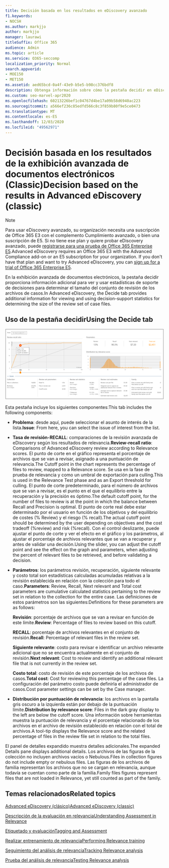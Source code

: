 ```yaml
---
title: Decisión basada en los resultados en eDiscovery avanzado
f1.keywords:
- NOCSH
ms.author: markjjo
author: markjjo
manager: laurawi
titleSuffix: Office 365
audience: Admin
ms.topic: article
ms.service: O365-seccomp
localization_priority: Normal
search.appverid:
- MOE150
- MET150
ms.assetid: aed65bcd-0a4f-43e9-b5e5-b98cc376bdf8
description: Obtenga información sobre cómo la pestaña decidir en eDiscovery avanzado proporciona datos que pueden ayudarle a determinar el tamaño correcto del conjunto de revisión de los archivos de casos.
ms.custom: seo-marvel-apr2020
ms.openlocfilehash: 60213226bef1c04767d4be17a09b58d6940ac223
ms.sourcegitcommit: a566ef236c85edfd566c8c3f859b80f9e5ce0473
ms.translationtype: MT
ms.contentlocale: es-ES
ms.lasthandoff: 12/03/2020
ms.locfileid: "49562971"
---
```

# <a name="decision-based-on-the-results-in-advanced-ediscovery-classic"></a><span data-ttu-id="95056-103">Decisión basada en los resultados de la exhibición avanzada de documentos electrónicos (Classic)</span><span class="sxs-lookup"><span data-stu-id="95056-103">Decision based on the results in Advanced eDiscovery (classic)</span></span>

> [!NOTE]
> <span data-ttu-id="95056-p101">Para usar eDiscovery avanzado, su organización necesita una suscripción de Office 365 E3 con el complemento Cumplimiento avanzado, o bien una suscripción de E5. Si no tiene ese plan y quiere probar eDiscovery avanzado, puede [registrarse para una prueba de Office 365 Enterprise E5](https://go.microsoft.com/fwlink/p/?LinkID=698279).</span><span class="sxs-lookup"><span data-stu-id="95056-p101">Advanced eDiscovery requires an Office 365 E3 with the Advanced Compliance add-on or an E5 subscription for your organization. If you don't have that plan and want to try Advanced eDiscovery, you can [sign up for a trial of Office 365 Enterprise E5](https://go.microsoft.com/fwlink/p/?LinkID=698279).</span></span> 
  
 <span data-ttu-id="95056-106">En la exhibición avanzada de documentos electrónicos, la pestaña decidir proporciona información adicional para ver y usar estadísticas de soporte de decisiones para determinar el tamaño del conjunto de revisión de los archivos de casos.</span><span class="sxs-lookup"><span data-stu-id="95056-106">In Advanced eDiscovery, the Decide tab provides additional information for viewing and using decision-support statistics for determining the size of the review set of case files.</span></span> 
  
## <a name="using-the-decide-tab"></a><span data-ttu-id="95056-107">Uso de la pestaña decidir</span><span class="sxs-lookup"><span data-stu-id="95056-107">Using the Decide tab</span></span>

![Decisión de relevancia](../media/f32fed89-f3b5-404a-90c7-ea25d2eb58a9.png)
  
<span data-ttu-id="95056-109">Esta pestaña incluye los siguientes componentes:</span><span class="sxs-lookup"><span data-stu-id="95056-109">This tab includes the following components:</span></span>
  
- <span data-ttu-id="95056-110">**Problema**: desde aquí, puede seleccionar el asunto de interés de la lista.</span><span class="sxs-lookup"><span data-stu-id="95056-110">**Issue**: From here, you can select the issue of interest from the list.</span></span> 
    
- <span data-ttu-id="95056-111">**Tasa de revisión-RECALL**: comparaciones de la revisión avanzada de eDiscovery según los resultados de relevancia.</span><span class="sxs-lookup"><span data-stu-id="95056-111">**Review-recall ratio**: Comparisons of Advanced eDiscovery review according to Relevance scores.</span></span> <span data-ttu-id="95056-112">El punto de corte en el gráfico representa el porcentaje de archivos que se van a revisar, asignado a una puntuación de relevancia.</span><span class="sxs-lookup"><span data-stu-id="95056-112">The Cutoff point in the chart represents the percentage of files to review, mapped to a Relevance score.</span></span> <span data-ttu-id="95056-113">Se usa en la fase de prueba de relevancia y como un umbral de exportación para culling.</span><span class="sxs-lookup"><span data-stu-id="95056-113">This is used in the Relevance Test phase and as an Export threshold for culling.</span></span> <span data-ttu-id="95056-114">El punto de corte predeterminado, para el número de archivos que se van a revisar, es el punto en el que el equilibrio entre la recuperación y la precisión es óptimo.</span><span class="sxs-lookup"><span data-stu-id="95056-114">The default cutoff point, for the number of files to review is at the point in which the balance between Recall and Precision is optimal.</span></span> <span data-ttu-id="95056-115">El punto de corte real debe estar determinado por el usuario en función de los objetivos y del equilibrio de costes (% Review) y el riesgo (% recall).</span><span class="sxs-lookup"><span data-stu-id="95056-115">The actual cutoff point should be determined by the user depending on objectives and the cost tradeoff (%review) and risk (%recall).</span></span> <span data-ttu-id="95056-116">Con el control deslizante, puede ajustar el punto de corte y ver el efecto en el gráfico y los parámetros, al ajustar el porcentaje de archivos relevantes que se van a recuperar y antes de validar una decisión.</span><span class="sxs-lookup"><span data-stu-id="95056-116">Using the slider, you can adjust the cutoff point and see the effect on the graph and parameters, when adjusting the percent of relevant files to be retrieved, and before validating a decision.</span></span>
    
- <span data-ttu-id="95056-117">**Parámetros**: los parámetros revisión, recuperación, siguiente relevante y costo total son estadísticas calculadas acumuladas relativas a la revisión establecida en relación con la colección para todo el caso.</span><span class="sxs-lookup"><span data-stu-id="95056-117">**Parameters**: Review, Recall, Next relevant and Total cost parameters are cumulative calculated statistics pertaining to the review set in relation to the collection for the entire case.</span></span> <span data-ttu-id="95056-118">Las definiciones de estos parámetros son las siguientes:</span><span class="sxs-lookup"><span data-stu-id="95056-118">Definitions for these parameters are as follows:</span></span>
    
    <span data-ttu-id="95056-119">**Revisión**: porcentaje de archivos que se van a revisar en función de este límite.</span><span class="sxs-lookup"><span data-stu-id="95056-119">**Review**: Percentage of files to review based on this cutoff.</span></span> 
    
    <span data-ttu-id="95056-120">**RECALL**: porcentaje de archivos relevantes en el conjunto de revisión.</span><span class="sxs-lookup"><span data-stu-id="95056-120">**Recall**: Percentage of relevant files in the review set.</span></span> 
    
    <span data-ttu-id="95056-121">**Siguiente relevante**: costo para revisar e identificar un archivo relevante adicional que no se encuentra actualmente en el conjunto de revisión.</span><span class="sxs-lookup"><span data-stu-id="95056-121">**Next relevant**: Cost to review and identify an additional relevant file that is not currently in the review set.</span></span> 
    
    <span data-ttu-id="95056-122">**Costo total**: costo de revisión de este porcentaje de los archivos de casos.</span><span class="sxs-lookup"><span data-stu-id="95056-122">**Total cost**: Cost for reviewing this percentage of the case files.</span></span> <span data-ttu-id="95056-123">La configuración del parámetro costo puede definirla el administrador de casos.</span><span class="sxs-lookup"><span data-stu-id="95056-123">Cost parameter settings can be set by the Case manager.</span></span>
    
- <span data-ttu-id="95056-124">**Distribución por puntuación de relevancia**: los archivos en la pantalla gris oscuro a la izquierda están por debajo de la puntuación límite.</span><span class="sxs-lookup"><span data-stu-id="95056-124">**Distribution by relevance score**: Files in the dark gray display to the left are below the cutoff score.</span></span> <span data-ttu-id="95056-125">Una información sobre herramientas muestra la puntuación de relevancia y el porcentaje relacionado de los archivos en el archivo de revisión establecido en relación con el total de archivos.</span><span class="sxs-lookup"><span data-stu-id="95056-125">A tool-tip displays the Relevance score and the related percentage of files in the review file set in relation to the total files.</span></span>
    
<span data-ttu-id="95056-126">El panel de detalles expandido muestra detalles adicionales.</span><span class="sxs-lookup"><span data-stu-id="95056-126">The expanded Details pane displays additional details.</span></span> <span data-ttu-id="95056-127">Los archivos de las figuras de la colección no incluyen archivos vacíos o Nebulous.</span><span class="sxs-lookup"><span data-stu-id="95056-127">Files in collection figures do not include empty or nebulous files.</span></span> <span data-ttu-id="95056-128">Las figuras de los archivos de familia representan los archivos que no se cargan en relevancia, aunque todavía se cuentan como parte de la familia.</span><span class="sxs-lookup"><span data-stu-id="95056-128">Family files figures represent files that are not loaded in Relevance, yet still counted as part of the family.</span></span>
  
## <a name="related-topics"></a><span data-ttu-id="95056-129">Temas relacionados</span><span class="sxs-lookup"><span data-stu-id="95056-129">Related topics</span></span>

[<span data-ttu-id="95056-130">Advanced eDiscovery (clásico)</span><span class="sxs-lookup"><span data-stu-id="95056-130">Advanced eDiscovery (classic)</span></span>](office-365-advanced-ediscovery.md)
  
[<span data-ttu-id="95056-131">Descripción de la evaluación en relevancia</span><span class="sxs-lookup"><span data-stu-id="95056-131">Understanding Assessment in Relevance</span></span>](assessment-in-relevance-in-advanced-ediscovery.md)
  
[<span data-ttu-id="95056-132">Etiquetado y evaluación</span><span class="sxs-lookup"><span data-stu-id="95056-132">Tagging and Assessment</span></span>](tagging-and-relevance-training-in-advanced-ediscovery.md)
  
[<span data-ttu-id="95056-133">Realizar entrenamiento de relevancia</span><span class="sxs-lookup"><span data-stu-id="95056-133">Performing Relevance training</span></span>](tagging-and-assessment-in-advanced-ediscovery.md)
  
[<span data-ttu-id="95056-134">Seguimiento del análisis de relevancia</span><span class="sxs-lookup"><span data-stu-id="95056-134">Tracking Relevance analysis</span></span>](track-relevance-analysis-in-advanced-ediscovery.md)
  
[<span data-ttu-id="95056-135">Prueba del análisis de relevancia</span><span class="sxs-lookup"><span data-stu-id="95056-135">Testing Relevance analysis</span></span>](test-relevance-analysis-in-advanced-ediscovery.md)

